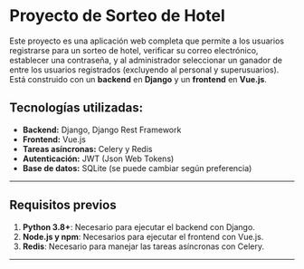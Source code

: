 # Proyecto de Sorteo de Hotel

Este proyecto es una aplicación web completa que permite a los usuarios registrarse para un sorteo de hotel, verificar su correo electrónico, establecer una contraseña, y al administrador seleccionar un ganador de entre los usuarios registrados (excluyendo al personal y superusuarios). Está construido con un **backend** en **Django** y un **frontend** en **Vue.js**.

## Tecnologías utilizadas:
- **Backend:** Django, Django Rest Framework
- **Frontend:** Vue.js
- **Tareas asíncronas:** Celery y Redis
- **Autenticación:** JWT (Json Web Tokens)
- **Base de datos:** SQLite (se puede cambiar según preferencia)

---

## Requisitos previos

1. **Python 3.8+**: Necesario para ejecutar el backend con Django.
2. **Node.js y npm**: Necesarios para ejecutar el frontend con Vue.js.
3. **Redis**: Necesario para manejar las tareas asíncronas con Celery.

---
